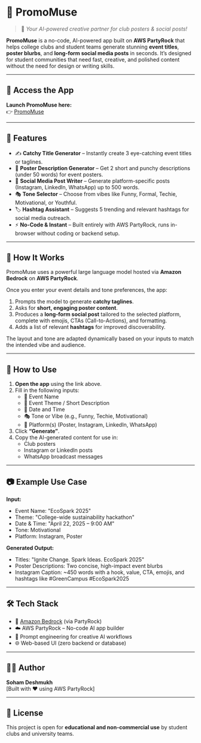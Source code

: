 # 🎉 PromoMuse

> 🚀 *Your AI-powered creative partner for club posters & social posts!*

**PromoMuse** is a no-code, AI-powered app built on **AWS PartyRock** that helps college clubs and student teams generate stunning **event titles**, **poster blurbs**, and **long-form social media posts** in seconds. It’s designed for student communities that need fast, creative, and polished content without the need for design or writing skills.

---

## 🔗 Access the App

**Launch PromoMuse here:**  
👉 [PromoMuse](https://partyrock.aws/u/captain-soham/6h2Bhcerv/PromoMuse)


---

## 📌 Features

- ✍️ **Catchy Title Generator** – Instantly create 3 eye-catching event titles or taglines.
- 📝 **Poster Description Generator** – Get 2 short and punchy descriptions (under 50 words) for event posters.
- 📱 **Social Media Post Writer** – Generate platform-specific posts (Instagram, LinkedIn, WhatsApp) up to 500 words.
- 🎭 **Tone Selector** – Choose from vibes like Funny, Formal, Techie, Motivational, or Youthful.
- 🏷️ **Hashtag Assistant** – Suggests 5 trending and relevant hashtags for social media outreach.
- ⚡ **No-Code & Instant** – Built entirely with AWS PartyRock, runs in-browser without coding or backend setup.

---

## 🧠 How It Works

PromoMuse uses a powerful large language model hosted via **Amazon Bedrock** on **AWS PartyRock**.

Once you enter your event details and tone preferences, the app:
1. Prompts the model to generate **catchy taglines**.
2. Asks for **short, engaging poster content**.
3. Produces a **long-form social post** tailored to the selected platform, complete with emojis, CTAs (Call-to-Actions), and formatting.
4. Adds a list of relevant **hashtags** for improved discoverability.

The layout and tone are adapted dynamically based on your inputs to match the intended vibe and audience.

---

## 🚀 How to Use

1. **Open the app** using the link above.
2. Fill in the following inputs:
   - 🎫 Event Name
   - 🎨 Event Theme / Short Description
   - 📅 Date and Time
   - 🎭 Tone or Vibe (e.g., Funny, Techie, Motivational)
   - 📲 Platform(s) (Poster, Instagram, LinkedIn, WhatsApp)
3. Click **“Generate”**.
4. Copy the AI-generated content for use in:
   - Club posters
   - Instagram or LinkedIn posts
   - WhatsApp broadcast messages

---

## 📷 Example Use Case

**Input:**
- Event Name: "EcoSpark 2025"
- Theme: "College-wide sustainability hackathon"
- Date & Time: "April 22, 2025 – 9:00 AM"
- Tone: Motivational
- Platform: Instagram, Poster

**Generated Output:**
- Titles: "Ignite Change. Spark Ideas. EcoSpark 2025"
- Poster Descriptions: Two concise, high-impact event blurbs
- Instagram Caption: ~450 words with a hook, value, CTA, emojis, and hashtags like #GreenCampus #EcoSpark2025

---

## 🛠️ Tech Stack

- 🧠 [Amazon Bedrock](https://aws.amazon.com/bedrock/) (via PartyRock)
- ☁️ AWS PartyRock – No-code AI app builder
- 🎨 Prompt engineering for creative AI workflows
- 🌐 Web-based UI (zero backend or database)

---

## 👨‍💻 Author

**Soham Deshmukh**  
[Built with ❤️ using AWS PartyRock]

---

## 📎 License

This project is open for **educational and non-commercial use** by student clubs and university teams.

